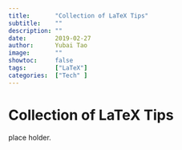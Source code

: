 ```yaml
---
title:       "Collection of LaTeX Tips"
subtitle:    ""
description: ""
date:        2019-02-27
author:      Yubai Tao
image:       ""
showtoc:     false
tags:        ["LaTeX"]
categories:  ["Tech" ]
---
```

# Collection of LaTeX Tips

place holder.
